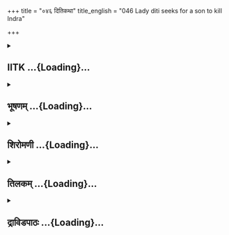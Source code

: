 +++
title = "०४६ दितिकथा"
title_english = "046 Lady diti seeks for a son to kill Indra"

+++
<div caption="श्रीराम-हरिसीताराममूर्ति-घनपाठिभ्यां वचनम्" class="audioEmbed" src="https://archive.org/download/Ramayana-recitation-Sriram-harisItArAmamUrti-Ghanapaati-v2/Kanda_1/Kanda_1_BK-046-Dithi_Katha.mp3"></div>

<div class="js_include collapsed" newlevelforh1="2" title="IITK" unfilled url="/purANam/rAmAyaNam/audIchya-pAThaH/iitk/1_bAlakANDam/04-mithilAyAtrA/03/046_ditikathA.md">
<details><summary><h2>IITK ...{Loading}...</h2></summary>

Diti undergoes mortifications for the birth of a son with the consent of
Kasyapa-- Indra serves her on an occasion when she was impure enters her
womb and severes the embryo into seven parts.



### श्लोकः
#### मूलम्
हतेषु तेषु पुत्रेषु दितिः परमदुःखिता।  
मारीचं काश्यपं राम भर्तारमिदमब्रवीत्॥1.46.1॥

#### शब्दार्थः
राम O Rama, तेषु पुत्रेषु when those sons, हतेषु were killed, दितिः Diti, परमदुःखिता afflicted with great grief, भर्तारम् husband, मारीचम् Maricha, काश्यपम् Kasyapas's son, इदम् अब्रवीत् spoke these words.

#### आङ्ग्लानुवादः
"O Rama! afflicted with great grief when her sons were killed, Diti said to her husband Kasyapa, son of Marichaः



### श्लोकः
#### मूलम्
हतपुत्राऽस्मि भगवंस्तव पुत्रैर्महाबलैः।  
शक्रहन्तारमिच्छामि पुत्रं दीर्घतपोऽर्जितम्॥1.46.2॥

#### शब्दार्थः
भगवन् O Adorable one, महाबलैः by the highly powerful, पुत्रैः by your sons, devatas, हतपुत्रा  अस्मि my sons have been killed, शक्रहन्तारम् capable of slaying Indra, दीर्घतपोऽर्जितम् acquire through long austerities, पुत्रम् mighty son, इच्छामि I desire.

#### आङ्ग्लानुवादः
"O adorable one, your highly powerful sons, (devatas) have killed mine through extensive austerities. I am desirous of obtaining a (mighty) son capable of killing Indra.



### श्लोकः
#### मूलम्
साऽहं तपश्चरिष्यामि गर्भं मे दातुमर्हसि।  
ईश्वरं शक्रहन्तारं त्वमनुज्ञातुमर्हसि॥1.46.3॥

#### शब्दार्थः
सा अहम् I, तपः austerities, चरिष्यामि I shall practise, त्वम् you, ईश्वरम् a supreme ruler of the world, शुक्रहंतारम् capable of slaying Indra, गर्भम् embryo (son), मे to me, दातुम् to give, अर्हसि behoves of you, अनुज्ञातुम् to give consent, अर्हसि behoves.

#### आङ्ग्लानुवादः
I shall practise austerities. You ought to grant me a son who would be the supreme ruler of the world and capable of killing Indra. You can say yes (if you will)".



### श्लोकः
#### मूलम्
तस्यास्तद्वचनं श्रुत्वा मारीचः काश्यपस्तदा।  
प्रत्युवाच महातेजा दितिं परमदुःखिताम्॥1.46.4॥

#### शब्दार्थः
तदा then, मारीचः Maricha's son, महातेजाः exceedingly lustrous, काश्यपः Kashyapa, तस्याः her, तत् वचनम् those words, श्रुत्वा having heard, परमदुखिःताम् deeply grieved, दितिम् addressing Diti, प्रत्युवाच replied.

#### आङ्ग्लानुवादः
Then, Maricha's son, exceedingly bright Kasyapa on hearing the words of Diti who was deeply grieved repliedः



### श्लोकः
#### मूलम्
एवं भवतु, भद्रं ते शुचिर्भव तपोधने।  
जनयिष्यसि पुत्रं त्वं शक्रहन्तारमाहवे॥1.46.5॥

#### शब्दार्थः
तपोधने O One having austerities as wealth, एवं भवतु 'Be it so', ते भद्रम् prosperity to you, शुचिः भव become pure, त्वम् you, आहवे in the battle, शक्रहन्तारम् slayer of Indra, पुत्रम् son, जनयिष्यसि will give birth.

#### आङ्ग्लानुवादः
"O one vested with the wealth of austerities be it so. Prosperity to you Remain chaste, you will deliver a son who will kill Indra in the battle.



### श्लोकः
#### मूलम्
पूर्णे वर्षसहस्रे तु शुचिर्यदि भविष्यसि।  
पुत्रं त्रैलोक्यभर्तारं मत्तस्त्वं जनयिष्यसि॥1.46.6॥

#### शब्दार्थः
त्वम् you, शुचिः भविष्यसि यदि if you remain pure and clean, वर्षसहस्रे thousand years, पूर्णे after completion, मत्तः through me, त्रैलोक्यभर्तारम् lord of three worlds, पुत्रम् son, जनयिष्यसि will give birth.

#### आङ्ग्लानुवादः
"If you remain pure and clean, on completion of a thousand years you will give birth to a son through me who will be the lord of the three worlds".



### श्लोकः
#### मूलम्
एवमुक्त्वा महातेजाः पाणिना स ममार्ज ताम्।  
समालभ्य ततस्स्वस्तीत्युक्त्वा स तपसे ययौ॥1.46.7॥

#### शब्दार्थः
महातेजाः highly energetic, सः Kasyapa, एवम् in this way, उक्त्वा having spoken, ताम् her, पाणिना with his palm, ममार्ज touched her body gently stroking, समालभ्य having touched her, ततः then, स्वस्ति इति "May good be with thee", उक्त्वा having spoken, सः Kashyapa, तपसे to perform austerities, ययौ had gone.

#### आङ्ग्लानुवादः
Highly brilliant Kasyapa, having thus spoken, touched her gently with his palm, stroked her body and said, "May good betide thee". Having said this, Kasyapa went away to perform austerities.



### श्लोकः
#### मूलम्
गते तस्मिन्नरश्श्रेष्ठ दितिः परमहर्षिता।  
कुशप्लवनमासाद्य तपस्तेपे सुदारुणम्॥1.46.8॥

#### शब्दार्थः
नरश्श्रेष्ठ O Foremost of men, तस्मिन् when that Kasyapa, गते (सति) had gone, दितिः Diti, परमहर्षिता was exceedingly delighted, कुशप्लवनम् sacred spot named Kushaplavana, आसाद्य having reached, सुदारुणम् intense, तपः mortifications, तेपे practised.

#### आङ्ग्लानुवादः
"O foremost among men after Kasyapa had left, Diti exceedingly delighted (at the prospect of having sons) reached Kushaplavana, and practised intense mortifications.



### श्लोकः
#### मूलम्
तपस्तस्यां हि कुर्वन्त्यां परिचर्यां चकार  ह।  
सहस्राक्षो नरश्श्रेष्ठ परया गुणसम्पदा॥1.46.9॥

#### शब्दार्थः
नरश्श्रेष्ठ O Foremost of men, Rama, तस्याम् when she, तपः austerities, कुर्वन्त्याम् while doing, सहस्राक्षः thousandeyed Indra, परया with great, गुणसम्पदा treasure of virtues, परिचर्याम् service, चकार had made.

#### आङ्ग्लानुवादः
O foremost of men great treasure of virtues while she was practising austerities, the thousandeyed Indra  began to serve her.



### श्लोकः
#### मूलम्
अग्निं कुशान् काष्ठमपः फलं मूलं तथैव च।  
न्यवेदयत्सहस्राक्षो यच्चान्यदपि काङ्क्षितम्॥1.46.10॥

#### शब्दार्थः
सहस्राक्षः Devendra, अग्निम् fire, कुशान् Kusha grass, काष्ठम् sticks for burning, अपः water, फलम् fruits, तथैव च and, मूलम् roots, काङ्क्षितम् desired, अन्यत् all other things, यच्च whichever, न्यवेदयत् provided her.

#### आङ्ग्लानुवादः
The thousandeyed Indra served her by providing fire, Kusha grass, sticks for burning,  
water, fruits, roots and all other things desired by her.



### श्लोकः
#### मूलम्
गात्रसंवहनश्चैव श्रमापनयनैस्तथा।  
शक्रस्सर्वेषु कालेषु दितिं परिचचार ह ॥1.46.11॥

#### शब्दार्थः
शक्रः Devendra, गात्रसंवहनैः च एव stroking her limbs gently to regain their suppleness, तथा and, श्रमापनयनैः alleviating her fatigue, सर्वेषु कालेषु at all times, दितिम् Diti, परिचचार ह attended on her.

#### आङ्ग्लानुवादः
Indra attended on Diti, stroking her limbs gently from time to time to help her regain their  suppleness and alleviate her fatigue.



### श्लोकः
#### मूलम्
अथ वर्षसहस्रे तु दशोने रघुनन्दन ।  
दितिः परमसम्प्रीता सहस्राक्षमथाब्रवीत्॥1.46.12॥

#### शब्दार्थः
रघुनन्दन O Joy of Raghus, Rama, अथ thereafter, वर्षसहस्रे when thousand years, दशोने short of ten, दितिः Diti, परमसम्प्रीता highly pleased, सहस्राक्षम् addressing Indra, अब्रवीत् spoke.

#### आङ्ग्लानुवादः
O son of the Raghus ten years before completion of a thousand years. Diti, highly pleased with the services rendered by Indra, addressed him", sayingः



### श्लोकः
#### मूलम्
याचितेन सुरश्रेष्ठ तव पित्रा महात्मना।  
वरो वर्षसहस्रान्ते दत्तो मम सुतं प्रति॥1.46.13॥

#### शब्दार्थः
सुरश्रेष्ठ O Excellent among devatas, Indra, याचितेन having been sought, महात्मना by the illustrious, तव your, पित्रा father, वर्षसहस्रान्ते after completion of thousand years, सुतं प्रति about a son, मम to me, वरः boon, दत्तः granted.

#### आङ्ग्लानुवादः
"O best of the gods your illustrious father granted me a boon for a son I sought on completion of a thousand years (of penance).



### श्लोकः
#### मूलम्
तपश्चरन्त्या वर्षाणि दश वीर्यवतां वर।  
अवशिष्टानि भद्रं ते भ्रातरं द्रक्ष्यसे ततः॥1.46.14॥

#### शब्दार्थः
वीर्यवताम् among those having prowess, वर excellent, तपः austerities, चरन्त्याः performing, दश ten, वर्षाणि years, अवशिष्टानि remaining, ततः afterwards, भ्रातरम् brother, द्रक्ष्यसे you will see, ते भद्रम् may prosperity to you.

#### आङ्ग्लानुवादः
O the best of the brave ten years is yet to go (for completion of austerities). You will  have a brother. May you prosper



### श्लोकः
#### मूलम्
तमहं त्वत्कृते पुत्र समाधास्ये जयोत्सुकम्।  
त्रैलोक्यविजयं पुत्र सह भोक्ष्यसि विज्वरः॥1.46.15॥

#### शब्दार्थः
पुत्र O Son, तम् him, त्वत्कृते for you, जयोत्सुकम् having fortitude for victory, (अहं) समाधास्ये I shall unite him, पुत्र O Son, विज्वरः relieved of grief, त्रैलोक्यविजयम् victory over three worlds, सह भोक्ष्यसि you will enjoy together with him.

#### आङ्ग्लानुवादः
O Child I'll create in him eagerness victory. Together with him you will gain victory over the three worlds. Relieved of sorrows, enjoy you'll with him".



### श्लोकः
#### मूलम्
एवमुक्त्वा दितिश्शक्रं प्राप्ते मध्यं दिवाकरे।  
निद्रयाऽपहृता देवी पादौ कृत्वाऽथ शीर्षतः॥1.46.16॥

#### शब्दार्थः
दितिः देवी Diti devi,  शक्रम् to Indra, एवम् in this way, उक्त्वा having spoken, दिवाकरे when  Sun, मध्यम् midday, प्राप्ते having reached, अथ thereafter, पादौ feet, शीर्षतः head side, कृत्वा having placed, निद्रया by sleep, अपहृता has been overcome.

#### आङ्ग्लानुवादः
After speaking thus to Indra, goddess Diti overpowered with sleep around midsday dropped off, her feet towards her head.



### श्लोकः
#### मूलम्
दृष्ट्वा तामशुचिं शक्रः पादतः कृतमूर्धजाम्।  
शिरस्स्थाने कृतौ पादौ जहास च मुमोद च॥1.46.17॥

#### शब्दार्थः
शक्रः Indra, पादतः towards her feet, कृतमूर्धजाम् with the hairs falling, अशुचिम् impure posture, तां दृष्ट्वा having seen her, शिरस्स्थाने in the place where she should place her head, कृतै placed, पादौ feet (having  seen), जहास laughed, मुमोद च was pleased.

#### आङ्ग्लानुवादः
Indra laughed. He rejoiced at the sight of her ominous posture of sleeping with her feet towards her head and her hair falling on her feet.



### श्लोकः
#### मूलम्
तस्याश्शरीरविवरं विवेश च पुरन्दरः।  
गर्भं च सप्तधा राम बिभेद परमात्मवान्॥1.46.18॥

#### शब्दार्थः
राम O Rama, पुरन्दरः Indra, तस्याः her, शरीरविवरं womb, विवेश च entered, परम् great, आत्मवान् courageous one, गर्भम् embryo, सप्तधा seven pieces, बिभेद severed it.

#### आङ्ग्लानुवादः
O Rama with great courage Indra entered her womb and severed her embryo into  seven pieces.



### श्लोकः
#### मूलम्
भिद्यमानस्ततो गर्भो वज्रेण शतपर्वणा।  
रुरोद सुस्वरं राम ततो दितिरबुध्यत॥1.46.19॥

#### शब्दार्थः
राम O Rama, ततः then, शतपर्वणा by the hundred edged, वज्रेण by Vajra, भिद्यमानः being severed, गर्भः embryo, सुस्वरम् at high pitch, रुरोद cried, ततः then, दितिः Diti, अबुध्यत woke up.

#### आङ्ग्लानुवादः
O Rama that embryo, being severed by Vajra having a hundred edges, cried at high pitch which awakened Diti".



### श्लोकः
#### मूलम्
मा रुदो मा रुदश्चेति गर्भं शक्रोऽभ्यभाषत।  
बिभेद च महातेजा रुदन्तमपि वासवः॥1.46.20॥

#### शब्दार्थः
मा रुदः "Do not weep", मा रुदः "Do not weep", इति शक्रः Indra, गर्भम् addressing embryo, अभ्यभाषत spoke, महातेजाः highly powerful, वासवः Indra, रुदन्तमपि even though crying, बिभेद severed it.

#### आङ्ग्लानुवादः
Highly powerful Indra, even while saying to the crying embryo  "Do not weep, Do not weep" severed it.



### श्लोकः
#### मूलम्
न हन्तव्यो न हन्तव्य इत्येवं दितिरब्रवीत्।  
निष्पपात ततश्शक्रो मातुर्वचनगौरवात्॥1.46.21॥

#### शब्दार्थः
दिति Diti, न हन्तव्यः "Sould not be killed", न हन्तव्यः" should not be killed ", इत्येवम् in this way, अब्रवीत् said, ततः subsequently, शक्रः Indra, मातुः वचनगौरवात् in deference to the words of his mother, निष्पपात came out.

#### आङ्ग्लानुवादः
"Do not kill", "Do not kill", said Diti. Subsequently Indra, in deference to the words of his mother, emerged out of the womb.



### श्लोकः
#### मूलम्
प्राञ्जलिर्वज्रसहितो दितिं शक्रोऽभ्यभाषत।  
अशुचिर्देवि सुप्ताऽसि पादयोः कृतमूर्धजा॥1.46.22॥

#### शब्दार्थः
वज्रसहितः armed with Vajra, शक्रः Indra, प्राञ्जलिः with folded palms, दितिम् Diti, अभ्यभाषत spoke, देवि O Devi, पादयोः feet, कृतमूर्धजा hairs falling( on her feet ), अशुचिः becoming impure, सुप्ता असि slept.

#### आङ्ग्लानुवादः
Armed with Vajra, Indra addressed Diti with folded palms, saying, "O Devi you have slept,  with your head towards your feet and your hair falling on your feet".



### श्लोकः
#### मूलम्
तदन्तरमहं लब्ध्वा शक्रहन्तारमाहवे।  
अभिदं सप्तधा देवि तन्मे त्वं क्षन्तुमर्हसि॥1.46.23॥

#### शब्दार्थः
अहम् I, तत् that, अन्तरम् opportunity, लब्ध्वा having seized, आहवे in war, शक्रहन्तारम् that one who was to be slayer of Indra, सप्तधा into seven parts, अभिदम् severed, देवि O Devi, त्वम् you, क्षंतुम् to forgive, अर्हसि it is proper.

#### आङ्ग्लानुवादः
"I have seized the opportunity and severed into seven pieces the foetus who would have been a slayer of Indra. O Devi shoudn't you forgive me"?  

### समाप्तिः
 श्रीमद्रामायणे वाल्मीकीय आदिकाव्ये बालकाण्डे षट्चत्वारिंशस्सर्गः॥  
Thus ends the fortysixth sarga of Balakanda of the holy Ramayana the first epic composed by sage Valmiki.

</details>
</div>
<div class="js_include collapsed" newlevelforh1="2" title="भूषणम्" unfilled url="/purANam/rAmAyaNam/audIchya-pAThaH/TIkA/bhUShaNa_iitk/1_bAlakANDam/04-mithilAyAtrA/03/046_ditikathA.md">
<details><summary><h2>भूषणम् ...{Loading}...</h2></summary>



हतेषु तेषु पुत्रेषु दितिः परमदुःखिता ।  

मारीचं काश्यपं राम भर्त्तारमिदमब्रवीत्  ॥  १।४६।१  ॥   

विष्णुपक्षविरोधे महानपि यत्नो विफलः स्यादित्याह
षट्चत्वारिंशे--हतेष्वित्यादि । मारीचं मरीचिपुत्रम्  ॥  १।४६।१  ॥   

  

हतपुत्रास्मि भगवंस्तव पुत्रैर्महाबलैः ।  

शक्रहन्तारमिच्छामि पुत्रं दीर्घतपोर्जितम्  ॥  १।४६।२  ॥   

हतेति । तपोर्जितं तपसा ऊर्जितं दृढम् । आर्षः सन्धिः  ॥  १।४६।२  ॥   

  

साहं तपश्चरिष्यामि गर्भं मे दातुमर्हसि ।  

ईश्वरं शक्रहन्तारं त्वमनुज्ञातुमर्हसि  ॥  १।४६।३  ॥   

साहमिति । गर्भं पुत्रम् । ईश्वरं त्रैलोक्यनियन्तारम् । ईदृशमितिपाठे
ऽप्ययमर्थो विवक्षितः । अनुज्ञातुम्, तप इति शेषः । भर्त्रनुज्ञां विना
तपसि स्त्रिया अस्वातन्त्र्यादिति भावः  ॥  १।४६।३  ॥   

  

तस्यास्तद्वचनं श्रुत्वा मारीचः काश्यपस्तदा ।  

प्रत्युवाच महातेजा दितिं परमदुःखिताम्  ॥  १।४६।४  ॥   

तस्या इति  ॥  १।४६।४  ॥   

  

एवं भवतु भद्रं ते शुचिर्भव तपोधने ।  

जनयिष्यसि पुत्रं त्वं शक्रहन्तारमाहवे  ॥  १।४६।५  ॥   

एवमिति । शुचिर्भव, यावत् पुत्रोत्पत्तीति शेषः  ॥  १।४६।५  ॥   

  

पूर्णे वर्षसहस्रे तु शुचिर्यदि भविष्यसि ।  

पुत्रं त्रैलोक्यभर्तारं मत्तस्त्वं जनयिष्यसि  ॥  १।४६।६  ॥   

पूर्ण इति । मत्तः मदनुग्रहादित्यर्थः  ॥  १।४६।६  ॥   

  

एवमुक्त्वा महातेजाः पाणिना स ममार्ज ताम् ।  

समालभ्य ततः स्वस्तीत्युक्त्वा स तपसे ययौ  ॥  १।४६।७  ॥   

एवमिति । ममार्जेत्याश्वासनप्रकारः । ततः मार्जनानन्तरम् । उदरं समालभ्य
स्वस्ति पुत्रोत्पत्तिरूपं शुभं भवत्वित्युक्त्वानुगृह्य स काश्यपस्तपसे
ययौ  ॥  १।४६।७  ॥   

  

गते तस्मिन्नरश्रेष्ठ दितिः परमहर्षिता ।  

कुशप्लवनमासाद्य तपस्तेपे सुदारुणम्  ॥  १।४६।८  ॥   

गत इति । कुशप्लवनं विशालायाः पूर्वस्थानम्  ॥  १।४६।८  ॥   

  

तपस्तस्यां हि कुर्वन्त्यां परिचर्यां चकार ह ।  

सहस्राक्षो नरश्रेष्ठ परया गुणसम्पदा  ॥  १।४६।९  ॥   

तप इति । गुणसम्पदा विनयादिसमृद्ध्या  ॥  १।४६।९  ॥   

  

अग्निं कुशान् काष्ठमपः फलं मूलं तथैव च ।  

न्यवेदयत् सहस्राक्षो यच्चान्यदपि काङ्क्षितम्  ॥  १।४६।१०  ॥   

अग्निमिति । परिचर्याप्रकारः  ॥  १।४६।१०  ॥   

  

गात्रसंवहनैश्चैव श्रमापनयनैस्तथा ।  

शक्रः सर्वेषु कालेषु दितिं परिचचार ह  ॥  १।४६।११  ॥   

गात्रेति । मातृत्वात् गात्रसंवहनानि, श्रमापनयनैः व्यजनवीजनादिभिरिति शेषः
 ॥  १।४६।११  ॥   

  

अथ वर्षसहस्रे तु दशोने रघुनन्दन ।  

दितिः परमसम्प्रीता सहस्राक्षमथाब्रवीत्  ॥  १।४६।१२  ॥   

अथेति । दशोने दशवर्षोने  ॥  १।४६।१२  ॥   

  

याचितेन सुरश्रेष्ठ पित्रा तव महात्मना ।  

वरो वर्षसहस्रान्ते मम दत्तः सुतं प्रति  ॥  १।४६।१३  ॥   

याचितेनेति । शुश्रूषाकृतप्रीत्यतिशयाद्वैरं विस्मृतवतीति भावः  ॥  १।४६।१३
 ॥   

  

तपश्चरन्त्या वर्षाणि दश वीर्यवतां वर ।  

अवशिष्टानि भद्रं ते भ्रातरं द्रक्ष्यसे ततः  ॥  १।४६।१४  ॥   

तप इति । ततः दशवर्षान्ते  ॥  १।४६।१४  ॥   

  

तमहं त्वत्कृते पुत्रं समाधास्ये जयोत्सुकम् ।  

त्रैलोक्यविजयं पुत्रं सह भोक्ष्यसि विज्वरः  ॥  १।४६।१५  ॥   

तमिति । समाधास्ये विगतवैरं भ्रातृस्नेहवन्तमेव करिष्यामीत्यर्थः ।
त्रैलोक्यविजयं त्वद्भ्रातृकृतमिति शेषः ।
अमोघभर्त्रनुग्रहेणाप्रतिबन्धसुतोत्पत्तिं मन्वाना ऋजुतया
शुश्रूषाफलमुक्तवती  ॥  १।४६।१५  ॥   

  

एवमुक्त्वा दितिः शक्रं प्राप्ते मध्यं दिवाकरे ।  

निद्रयापहृता देवी पादौ कृत्वाथ शीर्षतः  ॥  १।४६।१६  ॥   

एवमिति । मध्यं गगनमध्यम् । शीर्षतः शिरसि पादौ कृत्वा, स्थितेति शेषः ।
मध्याह्नशयनपरिग्रहप्रसङ्गाभावेनासन एवोपविशन्त्यास्तस्या निद्रापारवश्येन
नम्रं शिरः पादयोः संसक्तमभवदित्यर्थः  ॥  १।४६।१६  ॥   

  

दृष्ट्वा तामशुचिं शक्रः पादतः कृतमूर्द्धजाम् ।  

शिरःस्थाने कृतौ पादौ जहास च मुमोद च  ॥  १।४६।१७  ॥   

दृष्ट्वेति । पादतः कृतमूर्द्धजां पादौ कृत्वाथ शीर्षत इत्यस्य विवरणम्, अत
एव अशुचिं तां  

दृष्ट्वा शिरःस्थाने कृतौ पादौ शिरःस्पृष्टौ पादाविति मुमोद, तेन जहास च ।
यद्वा प्राप्ते मध्यं दिवाकर इत्यनेन दिवास्वापरूपाशौचं दर्शितम् । शीर्षतः
शिरःस्थाने, शिरःस्थान इत्यनुवादात् । पादतः पादस्थाने । शयनपरिग्रहाभावे
ऽपि कृष्णाजिनाद्यास्तरणे पादस्थाने शिरः शिरःस्थाने च पादौ कृत्वा
सुप्तवतीत्यर्थः । पादोपधाने शीर्षं शीर्षोपधाने पादौ च कृत्वेत्यर्थः ।
रन्ध्रान्वेषणफलं जातमिति मोदः, वृथागर्वितेयमिति हासः  ॥  १।४६।१७  ॥   

  

तस्याः शरीरविवरं विवेश च पुरन्दरः ।  

गर्भं च सप्तधा राम बिभेद परमात्मवान्  ॥  १।४६।१८  ॥   

तस्या इति । शरीरविवरं योनिविवरम् । आत्मवान् धैर्यवान्  ॥  १।४६।१८  ॥   

  

भिद्यमानस्ततो गर्भो वज्रेण शतपर्वणा ।  

रुरोद सुस्वरं राम ततो दितिरबुध्यत  ॥  १।४६।१९  ॥   

भिद्यमान इति । शतपर्वणा शतकोटिना  ॥  १।४६।१९  ॥   

  

मा रुदो मा रुदश्चेति गर्भं शक्रो ऽभ्यभाषत ।  

बिभेद च महातेजा रुदन्तमपि वासवः  ॥  १।४६।२०  ॥   

मा रुद इति । "रुदिर् अश्रुविमोचने" इत्यस्माल्लुङ् । माङ्योगादडभावः  ॥ 
१।४६।२०  ॥   

  

न हन्तव्यो न हन्तव्य इत्येवं दितिरब्रवीत् ।  

निष्पपात ततः शक्रो मातुर्वचनगौरवात्  ॥  १।४६।२१  ॥   

न हन्तव्य इति । न हन्तव्यः । भेदने कृते ऽपि प्राणवियोजनं मा
कुर्वित्यर्थः  ॥  १।४६।२१  ॥   

  

प्राञ्जलिर्वज्रसहितो दितिं शक्रो ऽभ्यभाषत ।  

अशुचिर्देवि सुप्तासि पादयोः कृतमूर्द्धजा  ॥  १।४६।२२  ॥   

प्राञ्जलिरिति  ॥  १।४६।२२  ॥   

  

तदन्तरमहं लब्ध्वा शक्रहन्तारमाहवे ।  

अभिदं सप्तधा देवि तन्मे त्वं क्षन्तुमर्हसि  ॥  १।४६।२३  ॥   

इत्यार्षे श्रीरामायणे वाल्मीकीये आदिकाव्ये बालकाण्डे षट्चत्वारिंशः सर्गः
 ॥  ४६  ॥   

तदिति । अन्तरमवकाशम् । क्षन्तुमर्हसि ऽस्वहिंसापरां गामपि हिंस्यात्ऽ
इतिन्यायेन युक्तत्वादिति भावः  ॥  १।४६।२३  ॥   

इति श्रीगोविन्दराजविरचिते श्रीरामायणभूषणे मणिमञ्जीराख्याने
बालकाण्डव्याख्याने षट्चत्वारिंशः सर्गः  ॥  ४६  ॥   

  



</details>
</div>
<div class="js_include collapsed" newlevelforh1="2" title="शिरोमणी" unfilled url="/purANam/rAmAyaNam/audIchya-pAThaH/TIkA/shiromaNI_iitk/1_bAlakANDam/04-mithilAyAtrA/03/046_ditikathA.md">
<details><summary><h2>शिरोमणी ...{Loading}...</h2></summary>



पुत्रनाशानन्तरकालिकं दितिवृत्तमाह हतेष्विति । तेषु पूर्वजेषु पुत्रेषु
हतेषु सत्सु परमदुःखिता दितिः मारीचं मरीचपुत्रं कश्यपं नाम
भर्तारमिदमब्रवीत्  ॥  १।४६।१  ॥   

  

तद्वचनमेवाह हतेति । हे भगवन् महाबलैः तव पुत्रैः अहं हतपुत्रास्मि अतः
दीर्घतपोर्जितं दीर्घतपेन राज्यविषयकात्यन्तज्ञानेन ऊर्जितं प्रवृद्धं
शक्रहन्तारं पुत्रमिच्छामि । आलोचनार्थकतपधातोः अच्  ॥  १।४६।२  ॥   

  

सेति । सा शक्रहन्तृपुत्रविषयकेच्छावती अहं तपश्चरिष्यामि
अतस्त्वमनुज्ञातुमाज्ञापयितुमर्हसि । ईश्वरं समर्थं शक्रहन्तारं गर्भं
पुत्रं दातुं च त्वमर्हसि । ऽईदृशं शक्रहन्तारम्ऽ इति पाठान्तरम् । विनापि
चं समुच्चयः  ॥  १।४६।३  ॥   

  

तस्या इति । तदा दितिप्रार्थनासमये तस्याः दितेस्तत्तादृशपुत्रविषयकं वचनं
श्रुत्वा महातेजाः मारीचः कश्यपः परमदुःखितां दितिं प्रत्युवाच  ॥  १।४६।४
 ॥   

  

तत्प्रतिवचनमेवाह एवमिति । हे तपोधने एवमनेन प्रकारेण प्रार्थितं भवतु
सिध्यतु ते भद्रं कल्याणं त्वं शुचिः भव तेन आहवे सङ्ग्रामे शक्रहन्तारं
पुत्रं जनयिष्यसि  ॥  १।४६।५  ॥   

  

तदेव विशदयन्नाह पूर्ण इति । यदि त्वं शुचिर्भविष्यसि तर्हि वर्षसहस्रे
पूर्णे सति त्रैलोक्यहन्तारं त्रिलोकीहननसमर्थं पुत्रं मत्तस्त्वं
जनयिष्यसि । त्रैलोक्यहन्तारमित्यनेन यदि त्रिलोकहननयोग्यः सः तर्हि
इन्द्रहननयोग्य इति किं वक्तव्यमिति काव्यार्थापत्तिरलङ्कारो ध्वनितः ।
किञ्च तैलोक्यं नियम्यत्वेनास्यातीति त्रैलोक्य इन्द्रः किञ्च त्रिलोक्या
अयं स्वामी त्रैलोक्य तस्येदमित्यण् यस्येति लोपाभावस्तु
सञ्ज्ञापूर्वकविधेरनित्यत्वात्  ॥  १।४६।६  ॥   

  

एवमिति । महातेजाः स कश्यपः एवमनेन प्रकारेण उक्त्वा तां दितिं सम्ममार्ज
पुत्रोत्पत्तिप्रतिबन्धकीभूतदुरितध्वंसार्थं मार्जनं चकारेत्यर्थः ।
संमार्जनानन्तरं पाणिना समालम्ब्य स्पृष्ट्वा स्वस्ति शुभं ते
स्यादित्युक्त्वा तपसे ययौ एतेन कश्यपस्य सुशीलतातिशयः सूचितः । ऽतामालभ्यऽ
इति भाट्टपाठः  ॥  १।४६।७  ॥   

  

गते इति । हे नरश्रेष्ठ तस्मिन् कश्यपे गते सति परमहर्षिता दितिः कुशप्लवनं
विशालाभिधपूर्वदेशवृत्तितपोवनमासाद्य प्राप्य सुदारुणं तपस्तेपे ।
ऽकुशप्लवं समासाद्यऽ इति भाट्टपाठः  ॥  १।४६।८  ॥   

  

तप इति । हे नरश्रेष्ठ । तस्यां दितौ तप एव कुर्वत्यां सत्यां सहस्राक्षः
इन्द्रः परया गुणसम्पदा विनयादिसम्पत्यैव परिचर्यां चकार । हिहशब्दौ
एवार्थे  ॥  १।४६।९  ॥   

  

परिचर्यास्वरूपं वर्णयन्नाह अग्निमिति द्वाभ्याम् । सहस्राक्षः
अग्न्यादीन्न्यवेदयत् अन्यदपि यत्काङ्क्षितं तदपि न्यवेदयत्  ॥  १।४६।१०
 ॥   

  

गात्रेति । गात्रसंवाहनैः गात्ररक्षणप्रयत्नैः च्छत्रादिग्रहणैरित्यर्थः ।
तथा श्रमापनयनैः । श्रमनिवर्तकपादपीडनादिभिश्च सर्वेष्वपि कालेषु शक्रः
दितिमेव परिचचार । ह प्रसिद्धमेतत् । एवो ऽप्यर्थे  ॥  १।४६।११  ॥   

  

पूर्णे इति । हे रघुनन्दन दशोने दशवर्षहीने वर्षसहस्रे पूर्णे सति
परमसंहृष्टा दितिः अथ इदं सहस्राक्षमब्रवीत् । अथशब्द इत्यर्थे  ॥  १।४६।१२
 ॥   

  

तप इति । वीर्यवतां वर हे इन्द्र तपश्चरन्त्या मम दशवर्षाणि अवशिष्टानि ततः
दशवर्षानन्तरं भ्रातरं द्रक्ष्यसे ते भद्रम्  ॥  १।४६।१४  ॥   

  

यमिति । हे पुत्र जयोत्सुकं स्वविजयाकाङ्क्षिणं त्रैलोक्यविजयं
त्रैलोक्यविजयकर्तारं यं पुत्रं त्वत्कृते त्वन्नाशाय अहं समाधास्ये तेन
पुत्रेण सह विज्वरः विगतसन्तापस्त्वं भोक्ष्यसि पायिष्यसि एतेन दितेः
कारुण्यं जातमिति सूचितम् । तेन वक्ष्यमाणाशुचित्वहेतुभूतानवधानता
दितिज्ञानपूर्विकेति व्यक्तम्  ॥  १।४६।१५  ॥   

  

तद्वचनमेवाह याचितेनेति । हे सुरश्रेष्ठ याचितेन मया प्रार्थितेन महात्मना
तव पित्रा वर्षसहस्रान्ते वर्षसहस्रतपश्चरणानन्तरकाले मम सुतं प्रति वरो
दत्तः  ॥  १।४६।१६  ॥   

  

एवमिति । तत्र तस्मिन्संवादे दिवाकरे मध्यं प्राप्ते सति देवी दितिः एवमनेन
प्रकारेण उक्त्वा पादौ शीर्षतः शिरस्थापनोचितदेशे दक्षिणे पूर्वे वा कृत्वा
निद्रया अपहृता अपहृतबुद्धिरासीदिति शेषः । अथशब्देन पादयोर्मूर्धजांश्च
कृत्वेत्यर्थः । तेन पादयोः पूर्वदक्षिणस्थापनं मूर्धजानां पादस्पर्शनं
चेत्येतद्द्वयमपि अशुचिहेतुभूतं सञ्जातमिति फलितम्  ॥  १।४६।१६  ॥   

  

दृष्ट्वेति । यया शिरः स्थाने पादौ कृतौ तां पादयोः कृतमूर्धजामत एव अशुचिं
तां दितिं शक्रो दृष्ट्वा जहास मुमोद च । जहासेत्यनेन एतावन्तं श्रमं
कृत्वापि सह भोक्ष्यसि विज्वर इति आशीर्वादो मात्रा दत्त इति
स्मृतिर्व्यञ्जिता । एकश्चकार एवार्थकः । पादयोः मूर्धजस्पर्शस्य
पूर्वदक्षिणयोः पादस्थापनस्य चाशुचिकारणत्वं धर्मशास्त्रादौ प्रसिद्धम्  ॥ 
१।४६।१७  ॥   

  

तस्या इति । हे राम परमात्मवानतिप्रयत्नशीलः पुरन्दरस्तस्या दितेः
शरीरविवरं योनिप्रदेशं प्रविवेश गर्भं च सप्तधा बिभेद
अनेकधाभवनानुकूलव्यापारं चकार  ॥  १।४६।१८  ॥   

  

भिद्यमान इति । हे राम ततः इन्द्रकृतभेदानुकूलव्यापारानन्तरं शतपर्वणा
शतकोटियुक्तेन वज्रेण भिद्यमानः गर्भः सुस्वरं यथा स्यात्तथा रुरोद
ततस्तस्मात् रोदनात् दितिः अबुद्ध्यत  ॥  १।४६।१९  ॥   

  

मेति । शक्रः मा रुद्रो मा रुद्र मा रुद्र इति गर्भं पुनः पुनर्व्यभाषत
महातेजा वासवः रुदन्तमपि गर्भं बिभेदैव । एकश्चकारः पुनःपुनरर्थकः  ॥ 
१।४६।२०  ॥   

  

नेति । न हन्तव्यः न हन्तव्यः इत्येव वचनं दितिः अब्रवीत् ततः
दितिवचनश्रवणानन्तरं मातुः वचनगौरवाद्धेतोः शक्रः निष्पपात दितेः उदरात्
निःससार  ॥  १।४६।२१  ॥   

  

प्राञ्जलिरिति । प्राञ्जलिः प्रणयसूचकबद्धयुगलकरः शक्रः दितिमभ्यभाषत ।
अभिभाषणमेवाह हे देवि पादयोः कृतमूर्धजा अत एव अशुचिस्त्वं सुप्तासि
तदन्तरं छिद्रं लब्ध्वा आहवे सङ्ग्रामे शक्रहन्तारं त्वद्गर्भमहं सप्तधा
अभिदं तन्मे अपराधं क्षन्तुमर्हसि  ॥  १।४६।२२,२३  ॥   

  

इति श्रीमद्वाल्मीकीयरामायणव्याख्याने रामायणशिरोमणौ बालकाण्डे
षट्चत्वारिंशः सर्गः  ॥  १।४६  ॥   

  

  



</details>
</div>
<div class="js_include collapsed" newlevelforh1="2" title="तिलकम्" unfilled url="/purANam/rAmAyaNam/audIchya-pAThaH/TIkA/tilaka_iitk/1_bAlakANDam/04-mithilAyAtrA/03/046_ditikathA.md">
<details><summary><h2>तिलकम् ...{Loading}...</h2></summary>



किं तत इत्यत्राह हतेष्वित्यादि । मारीचम् मरीचेरपत्यम्  ॥  १।४६।१  ॥   

  

दीर्घेण तपसार्जितम्  ॥  १।४६।२  ॥   

  

ईश्वरम् त्रैलोक्यनाथम् । "ईदृशम्" इति पाठान्तरम् । तत्रेदृशमित्यस्यैव
विवरणं शक्रहन्तारमिति  ॥  १।४६।३,४  ॥   

  

शुचिर्भव । पुत्रोत्पत्तिं यावदिति शेषः  ॥  १।४६।५  ॥   

  

पूर्णे वर्षसहस्रे त्विति जनयिष्यसीत्यनेनान्वयः । शुचिर्यदि भविष्यसीति
वत्सरसहस्रमपीति शेषः । त्रैलोक्यहन्तारम् तदधिपशक्रहन्तारम्  ॥  १।४६।६
 ॥   

  

पाणिना सम्ममार्ज । तादृशपुत्रप्रतिबन्धहेतुपापक्षयार्थमिति शेष । अथ
तामालभ्य स्पृष्ट्वा "स्वति गर्भम्, भद्रं तवास्तु" इत्युक्त्वा स
कश्यपस्तपसे ययावित्यन्वयः  ॥  १।४६।७  ॥   

  

कुशप्लवम् विशालाख्यं पूर्वदेशस्थतपोवनम्  ॥  १।४६।८  ॥   

  

गुणसम्पदा शुश्रूषोपयोगिगुणसम्पदा  ॥  १।४६।९  ॥   

  

तामेव गुणसम्पदमाह अग्निमित्यादि  ॥  १।४६।१०  ॥   

  

पुत्रत्वाद्गात्रसंवाहनादि । सर्वेषु कालेषु तस्या अशुचित्वप्रतीक्षयेति
भावः । ननु तद्धन्तृपुत्रप्रेप्सोर्दितेः कथं तत्परिचर्याङ्गीकार इति
चेद्देवमाययैवेति गृहाण  ॥  १।४६।११  ॥   

  

दशोने दशभिर्न्यूने  ॥  १।४६।१२,१३  ॥   

  

हे पुत्र यं पुत्रमहं त्वत्कृते त्वन्नाशार्थं याचितवती तं तव
जयोत्सुकमाधास्ये विगतवैरं भ्रातृस्नेहवन्तमेव करिष्य इत्यन्वयः ।
त्रैलोक्यविजयं भ्रातृकृतम् । सह तेन भ्रात्रा सह  ॥  १।४६।१४,१५  ॥   

  

दिनेश्वरे सूर्ये मध्यं प्राप्ते सति शय्यायां शीर्षस्थाने पादौ कृत्वा
दितिर्निद्रयापहृता । गृहीतेत्यर्थः । अनेन दिवास्वापरूपपापेन
शय्यापादस्थाने मस्तककरणेन चाशुचित्वं सूचितम् । केचित्तु उपविष्टाया एव
प्रह्वतया पादपर्यन्तं शिरःसम्बन्धेन शीर्षे पादसम्बन्धः । तेन ब्राह्मणस्य
शूद्रस्पर्श इव शिरसः पादस्पर्शे ऽशुचित्वं सूचितम् । तपसि स्थितायाः
शय्यासम्बन्धाभावेन पूर्वव्याख्याया अयुक्तत्वादित्याहुः । परे तु भूशयने
ऽपि दक्षिणपूर्वदिशोः शिरःस्थापनयोग्यतायाः स्मृतिषूक्तेस्तद्वैपरीत्येन
शयनस्याशुचित्वसूचकत्वमस्त्येवेत्याहुः  ॥  १।४६।१६  ॥   

  

पादयोस्तत्स्थापनदेशे कृतमूर्धजाम् । मूर्ध(ज)सम्बन्धे मूर्धसम्बन्धो ऽपि
जात एव, अत एवाशुचिम् । तथा शिरःस्थाने तया पादौ कृतावतस्तामशुचिं
दृष्ट्वेत्यर्थः । अत्रैकेनैवोभयलाभ उभयोपादानं स्पष्टार्थम् । वस्तुतो
वक्रग्रीवतया वक्रपादतया वा शयने परस्परस्थानव्यत्ययाभावेन तथा
अशुचित्वमित्यत्यन्ताशुचित्वप्रतिपादनायोभयोपादानमिति बोध्यम् । मुमोद ।
प्राप्तच्छिद्रत्वादिति भावः । मोदवशादेव जहास च  ॥  १।४६।१७  ॥   

  

शरीरविवरम् योनिविवरम् । आत्मवान्सावधानः  ॥  १।४६।१८  ॥   

  

शतपर्वणा शतकोटिना । अबुध्यत । भिद्यमानगर्भस्य रोदनशब्देनेत्यर्थः  ॥ 
१।४६।१९,२०  ॥   

  

न हन्तव्यमिति । विभागे ऽपि प्राणवियोजनं मा कुर्वित्यर्थः  ॥  १।४६।२१,२२
 ॥   

  

तदन्तरम् छिद्रम् । आहवे शक्रस्य मम हन्तारमङ्कुरच्छेदनन्यायेनाभिन्दम् ।
तन्मे ऽपराधकर्म त्वं क्षन्तुमर्हसि । पूर्वतनीं सेवां स्मृत्वेति शेषः  ॥ 
१।४६।२३  ॥   

  

इति श्रीरामाभिरामे श्रीरामीये रामायणतिलके वाल्मीकीय आदिकाव्ये बालकाण्डे
षट्चत्वारिंशः सर्गः  ॥  ४६  ॥   

  



</details>
</div>
<div class="js_include collapsed" newlevelforh1="2" title="द्राविडपाठः" unfilled url="/purANam/rAmAyaNam/drAviDapAThaH/1_bAlakANDam/04-mithilAyAtrA/03/046_ditikathA.md">
<details><summary><h2>द्राविडपाठः ...{Loading}...</h2></summary>


हतेषु तेषु पुत्रेषु दितिः परमदुःखिता।  
मारीचं काश्यपं राम भर्त्तारमिदमब्रवीत् ॥ 1.46.1 ॥   
हतपुत्रास्मि भगवंस्तव पुत्रैर्महाबलैः।  
शक्रहन्तारमिच्छामि पुत्रं दीर्घतपोर्जितम् ॥ 1.46.2 ॥   
साहं तपश्चरिष्यामि गर्भं मे दातुमर्हसि।  
ईश्वरं शक्रहन्तारं त्वमनुज्ञातुमर्हसि ॥ 1.46.3 ॥   
तस्यास्तद्वचनं श्रुत्वा मारीचः काश्यपस्तदा।  
प्रत्युवाच महातेजा दितिं परमदुःखिताम् ॥ 1.46.4 ॥   
एवं भवतु भद्रं ते शुचिर्भव तपोधने।  
जनयिष्यसि पुत्रं त्वं शक्रहन्तारमाहवे ॥ 1.46.5 ॥   
पूर्णे वर्षसहस्रे तु शुचिर्यदि भविष्यसि।  
पुत्रं त्रैलोक्यभर्तारं मत्तस्त्वं जनयिष्यसि ॥ 1.46.6 ॥   
एवमुक्त्वा महातेजाः पाणिना स ममार्ज ताम्।  
समालभ्य ततः स्वस्तीत्युक्त्वा स तपसे ययौ ॥ 1.46.7 ॥   
गते तस्मिन्नरश्रेष्ठ दितिः परमहर्षिता।  
कुशप्लवनमासाद्य तपस्तेपे सुदारुणम् ॥ 1.46.8 ॥   
तपस्तस्यां हि कुर्वन्त्यां परिचर्यां चकार ह।  
सहस्राक्षो नरश्रेष्ठ परया गुणसम्पदा ॥ 1.46.9 ॥   
अग्निं कुशान् काष्ठमपः फलं मूलं तथैव च।  
न्यवेदयत् सहस्राक्षो यच्चान्यदपि काङ्क्षितम् ॥ 1.46.10 ॥   
गात्रसंवहनैश्चैव श्रमापनयनैस्तथा।  
शक्रः सर्वेषु कालेषु दितिं परिचचार ह ॥ 1.46.11 ॥   
अथ वर्षसहस्रे तु दशोने रघुनन्दन।  
दितिः परमसम्प्रीता सहस्राक्षमथाब्रवीत् ॥ 1.46.12 ॥   
याचितेन सुरश्रेष्ठ पित्रा तव महात्मना।  
वरो वर्षसहस्रान्ते मम दत्तः सुतं प्रति ॥ 1.46.13 ॥   
तपश्चरन्त्या वर्षाणि दश वीर्यवतां वर।  
अवशिष्टानि भद्रं ते भ्रातरं द्रक्ष्यसे ततः ॥ 1.46.14 ॥   
तमहं त्वत्कृते पुत्रं समाधास्ये जयोत्सुकम्।  
त्रैलोक्यविजयं पुत्रं सह भोक्ष्यसि विज्वरः ॥ 1.46.15 ॥   
एवमुक्त्वा दितिः शक्रं प्राप्ते मध्यं दिवाकरे।  
निद्रयापहृता देवी पादौ कृत्वाथ शीर्षतः ॥ 1.46.16 ॥   
दृष्ट्वा तामशुचिं शक्रः पादतः कृतमूर्द्धजाम्।  
शिरःस्थाने कृतौ पादौ जहास च मुमोद च ॥ 1.46.17 ॥   
तस्याः शरीरविवरं विवेश च पुरन्दरः।  
गर्भं च सप्तधा राम बिभेद परमात्मवान् ॥ 1.46.18 ॥   
भिद्यमानस्ततो गर्भो वज्रेण शतपर्वणा।  
रुरोद सुस्वरं राम ततो दितिरबुध्यत ॥ 1.46.19 ॥   
मा रुदो मा रुदश्चेति गर्भं शक्रोऽभ्यभाषत।  
बिभेद च महातेजा रुदन्तमपि वासवः ॥ 1.46.20 ॥   
न हन्तव्यो न हन्तव्य इत्येवं दितिरब्रवीत्।  
निष्पपात ततः शक्रो मातुर्वचनगौरवात् ॥ 1.46.21 ॥   
प्राञ्जलिर्वज्रसहितो दितिं शक्रोऽभ्यभाषत।  
अशुचिर्देवि सुप्तासि पादयोः कृतमूर्द्धजा ॥ 1.46.22 ॥   
तदन्तरमहं लब्ध्वा शक्रहन्तारमाहवे।  
अभिदं सप्तधा देवि तन्मे त्वं क्षन्तुमर्हसि ॥ 1.46.23 ॥   

</details>
</div>
